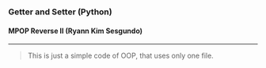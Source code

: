 ### Getter and Setter (Python)
#### MPOP Reverse II (Ryann Kim Sesgundo)
---
> This is just a simple code of OOP, that uses only one file.